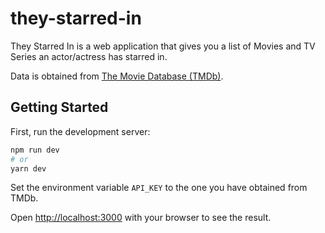 # they-starred-in
They Starred In is a web application that gives you a list of Movies and TV Series an actor/actress has starred in.

Data is obtained from [The Movie Database (TMDb)](https://www.themoviedb.org/).

## Getting Started

First, run the development server:

```bash
npm run dev
# or
yarn dev
```

Set the environment variable `API_KEY` to the one you have obtained from TMDb. 

Open [http://localhost:3000](http://localhost:3000) with your browser to see the result.
